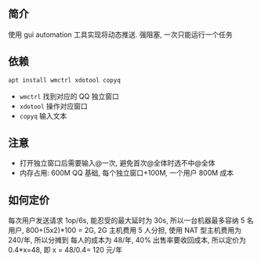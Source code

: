 ## 简介

使用 gui automation 工具实现将动态推送. 强阻塞, 一次只能运行一个任务

## 依赖

```sh
apt install wmctrl xdotool copyq
```

- `wmctrl` 找到对应的 QQ 独立窗口
- `xdotool` 操作对应窗口
- `copyq` 输入文本

## 注意

- 打开独立窗口后需要输入@一次, 避免首次@全体时选不中@全体
- 内存占用: 600M QQ 基础, 每个独立窗口+100M, 一个用户 800M 成本

## 如何定价

每次用户发送请求 1op/6s, 能忍受的最大延时为 30s, 所以一台机器最多容纳 5 名用户,
800+(5x2)\*100 = 2G, 2G 主机费用 5 人分担, 使用 NAT 型主机费用为 240/年, 所以分摊到
每人的成本为 48/年, 40% 出售率要收回成本, 所以定价为 0.4\*x=48, 即 x = 48/0.4= 120 元/年
